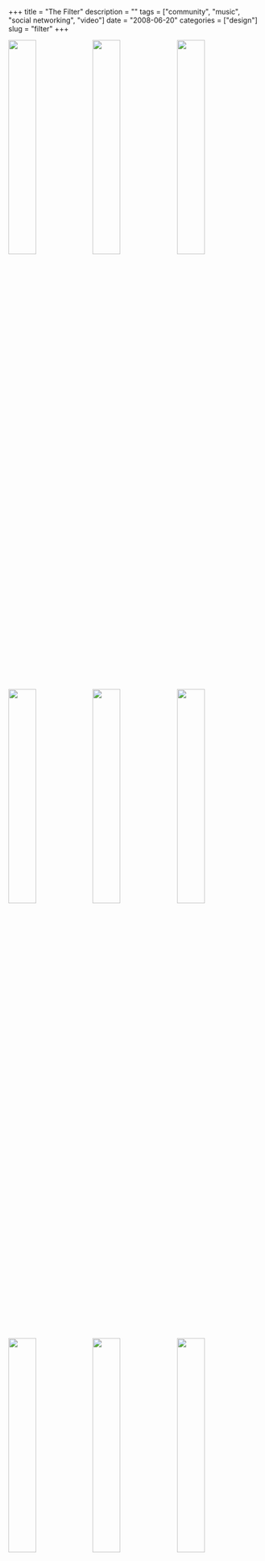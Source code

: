 +++
title = "The Filter"
description = ""
tags = ["community", "music", "social networking", "video"]
date = "2008-06-20"
categories = ["design"]
slug = "filter"
+++


<div id="screens-thumbs" class="clearfix mt1-5">
<a href="http://media.konigi.com/design/thefilter-1.jpg" class="group" rel="group"><img src="http://media.konigi.com/design/thefilter-1.png" alt="" class="thumb" style="width: 33%; max-width: 33%;padding: 0 1px 1px 0" /></a><a href="http://media.konigi.com/design/thefilter-2.jpg" class="group" rel="group"><img src="http://media.konigi.com/design/thefilter-2.png" alt="" class="thumb" style="width: 33%; max-width: 33%;padding: 0 1px 1px 0" /></a><a href="http://media.konigi.com/design/thefilter-3.jpg" class="group" rel="group"><img src="http://media.konigi.com/design/thefilter-3.png" alt="" class="thumb" style="width: 33%; max-width: 33%;padding: 0 1px 1px 0" /></a><a href="http://media.konigi.com/design/thefilter-4.jpg" class="group" rel="group"><img src="http://media.konigi.com/design/thefilter-4.png" alt="" class="thumb" style="width: 33%; max-width: 33%;padding: 0 1px 1px 0" /></a><a href="http://media.konigi.com/design/thefilter-5.jpg" class="group" rel="group"><img src="http://media.konigi.com/design/thefilter-5.png" alt="" class="thumb" style="width: 33%; max-width: 33%;padding: 0 1px 1px 0" /></a><a href="http://media.konigi.com/design/thefilter-6.jpg" class="group" rel="group"><img src="http://media.konigi.com/design/thefilter-6.png" alt="" class="thumb" style="width: 33%; max-width: 33%;padding: 0 1px 1px 0" /></a><a href="http://media.konigi.com/design/thefilter-7.jpg" class="group" rel="group"><img src="http://media.konigi.com/design/thefilter-7.png" alt="" class="thumb" style="width: 33%; max-width: 33%;padding: 0 1px 1px 0" /></a><a href="http://media.konigi.com/design/thefilter-8.jpg" class="group" rel="group"><img src="http://media.konigi.com/design/thefilter-8.png" alt="" class="thumb" style="width: 33%; max-width: 33%;padding: 0 1px 1px 0" /></a><a href="http://media.konigi.com/design/thefilter-9.jpg" class="group" rel="group"><img src="http://media.konigi.com/design/thefilter-9.png" alt="" class="thumb" style="width: 33%; max-width: 33%;padding: 0 1px 1px 0" /></a>
</div>   
<p>The Filter is an portal that aggregates music, TV, and video content. The project was started by Peter Gabriel and is looking to get amass a community of users who are willing to rate content so they can provide recommendations back to the community.</p>
<p>The site is looking to be a comprehensive consumer experience for all media, and essentially is pulling content from various sources and providing a single interface for adding recommendations and usage metadata to that content within the confines of this community. Some things that stood out as being interesting are the ratings control, chart views, the customized video filter modules, and media embedding in Wall messages. On my Mac/Firefox I found the docked player to be a little buggy at times. </p>
<p>Because The Filter is focussed on a more diverse set of content than singularly minded music sites like Last.fm and Lala.com (which recently redesigned to also focus on your own media), they don't seem to pull off the experience as well as those niche communities. A lot of the browsing and paradigms are borrowed from social networking sites like Last.fm and Facebook.</p>
<p><a href="http://thefilter.com/">http://thefilter.com/</a></p>  
